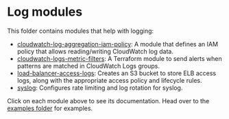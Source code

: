 # Log modules

This folder contains modules that help with logging:

* [cloudwatch-log-aggregation-iam-policy](./cloudwatch-log-aggregation-iam-policy): A module that defines
  an IAM policy that allows reading/writing CloudWatch log data.
* [cloudwatch-logs-metric-filters](./cloudwatch-logs-metric-filters): A Terraform module to send alerts when patterns are matched in CloudWatch Logs groups.
* [load-balancer-access-logs](./load-balancer-access-logs): Creates an S3 bucket to store ELB access logs, along with the appropriate access policy and lifecycle rules.
* [syslog](./syslog): Configures rate limiting and log rotation for syslog.

Click on each module above to see its documentation. Head over to the [examples folder](/examples) for examples.
